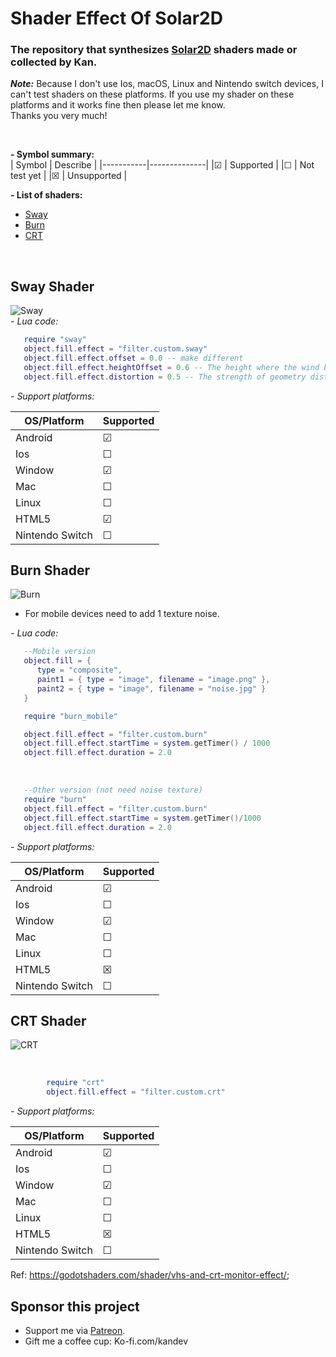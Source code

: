 # Shader Effect Of Solar2D
### The repository that synthesizes [Solar2D](https://solar2d.com) shaders made or collected by Kan.
***Note:***
Because I don't use Ios, macOS, Linux and Nintendo switch devices, I can't test shaders on these platforms. If you use my shader on these platforms and it works fine then please let me know. <br>
Thanks you very much!

<br>

**- Symbol summary:**
<br>
| Symbol    | Describe     |
|-----------|--------------|
|&#x2611;   | Supported    |
|&#x2610;   | Not test yet |
|&#x2612;   | Unsupported  |

**- List of shaders:**
<br>
- [Sway](#sway-shader)
- [Burn](#burn-shader)
- [CRT](#crt-shader)
<br>

## Sway Shader

![Sway](https://i.imgur.com/b8xv2Ps.gif)
<br>
*- Lua code:*
```Lua
   require "sway"
   object.fill.effect = "filter.custom.sway"
   object.fill.effect.offset = 0.0 -- make different
   object.fill.effect.heightOffset = 0.6 -- The height where the wind begins to move
   object.fill.effect.distortion = 0.5 -- The strength of geometry distortion.
```
*- Support platforms:*

| OS/Platform     |Supported|
| -------------   | ------ |
| Android         |&#x2611;|
| Ios             |&#x2610;|
| Window          |&#x2611;|
| Mac             |&#x2610;|
| Linux           |&#x2610;|
| HTML5           |&#x2611;|
| Nintendo Switch |&#x2610;|


## Burn Shader

![Burn](https://i.imgur.com/Z0NW4tN.gif)
<br>

- For mobile devices need to add 1 texture noise.

*- Lua code:*
```Lua
   --Mobile version
   object.fill = {
      type = "composite",
      paint1 = { type = "image", filename = "image.png" },
      paint2 = { type = "image", filename = "noise.jpg" }
   }

   require "burn_mobile"

   object.fill.effect = "filter.custom.burn"
   object.fill.effect.startTime = system.getTimer() / 1000
   object.fill.effect.duration = 2.0
```

<br>

```Lua
   --Other version (not need noise texture)
   require "burn"
   object.fill.effect = "filter.custom.burn"
   object.fill.effect.startTime = system.getTimer()/1000
   object.fill.effect.duration = 2.0
```
*- Support platforms:*

| OS/Platform     |Supported|
| -------------   | ------ |
| Android         |&#x2611;|
| Ios             |&#x2610;|
| Window          |&#x2611;|
| Mac             |&#x2610;|
| Linux           |&#x2610;|
| HTML5           |&#x2612;|
| Nintendo Switch |&#x2610;|

## CRT Shader

![CRT](https://user-images.githubusercontent.com/70838508/215328995-63515cca-4582-4ebf-8b31-c1d14330e63b.gif)

<br>

```Lua
        require "crt"
        object.fill.effect = "filter.custom.crt"
```
*- Support platforms:*

| OS/Platform     |Supported|
| -------------   | ------ |
| Android         |&#x2611;|
| Ios             |&#x2610;|
| Window          |&#x2611;|
| Mac             |&#x2610;|
| Linux           |&#x2610;|
| HTML5           |&#x2612;|
| Nintendo Switch |&#x2610;|

Ref: https://godotshaders.com/shader/vhs-and-crt-monitor-effect/;

## Sponsor this project
- Support me via [Patreon](https://www.patreon.com/kandev).
- Gift me a coffee cup: Ko-fi.com/kandev

